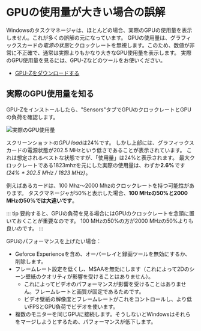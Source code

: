 # GPUの使用量が大きい場合の誤解

Windowsのタスクマネージャは、ほとんどの場合、実際のGPUの使用量を表示しません。これが多くの誤解の元になっています。 GPUの使用量は、グラフィックスカードの*電源の状態*とクロックレートを無視します。このため、数値が非常に不正確で、通常は実際よりもかなり大きなGPU使用量を表示します。 実際のGPU使用量を見るには、GPU-Zなどのツールをお使いください。

* [GPU-Zをダウンロードする](https://www.techpowerup.com/gpuz/)

## 実際のGPU使用量を知る

GPU-Zをインストールしたら、"Sensors"タブでGPUのクロックレートとGPUの負荷を確認します。

![実際のGPU使用量](./gpuz.png)

スクリーンショットの*GPU load*は24%です。 しかし上部には、グラフィックスカードの電源状態が202.5 MHzという低さであることが表示されています。 これは想定されるベストな状態ですが、「使用量」は24%と表示されます。 最大クロックレートである1823mhzを元にした実際の使用量は、わずか **2.6%** です *(24% * 202.5 MHz / 1823 MHz)* 。

例えばあるカードは、100 Mhz～2000 Mhzのクロックレートを持つ可能性があります。 タスクマネージャが50%と表示した場合、**100 MHzの50%と2000 MHzの50%では大違いです**。

::: tip
要約すると、GPUの負荷を見る場合にはGPUのクロックレートを念頭に置いておくことが重要なのです。 100 MHzの50%の方が2000 MHzの50%よりも良いのです。
:::

GPUのパフォーマンスを上げたい場合：

* Geforce Experienceを含め、オーバーレイと録画ツールを無効にするか、削除します。
* フレームレート設定を低くし、MSAAを無効にします（これによって2Dのシーン壁紙のクオリティが影響を受けることはありません）。
    * これによってビデオのパフォーマンスが影響を受けることはありません。フレームレートと画質が固定であるためです。
    * ビデオ壁紙の解像度とフレームレートがこれをコントロールし、より低いFPSとGPU負荷でビデオを使います。
* 複数のモニターを同じGPUに接続します。そうしないとWindowsはそれらをマージしようとするため、パフォーマンスが低下します。